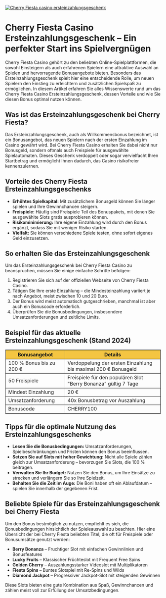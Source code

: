 [![Cherry Fiesta casino ersteinzahlungsgeschenk](https://123-caf.pages.dev/gitsignup.png)](https://vrmoo.ru/Bt82HjjY)

<h1>Cherry Fiesta Casino Ersteinzahlungsgeschenk – Ein perfekter Start ins Spielvergnügen</h1>  <p>Cherry Fiesta Casino gehört zu den beliebten Online-Spielplattformen, die sowohl Einsteigern als auch erfahrenen Spielern eine attraktive Auswahl an Spielen und hervorragende Bonusangebote bieten. Besonders das Ersteinzahlungsgeschenk spielt hier eine entscheidende Rolle, um neuen Spielern den Einstieg zu erleichtern und zusätzlichen Spielspaß zu ermöglichen. In diesem Artikel erfahren Sie alles Wissenswerte rund um das Cherry Fiesta Casino Ersteinzahlungsgeschenk, dessen Vorteile und wie Sie diesen Bonus optimal nutzen können.</p>  <h2>Was ist das Ersteinzahlungsgeschenk bei Cherry Fiesta?</h2>  <p>Das Ersteinzahlungsgeschenk, auch als Willkommensbonus bezeichnet, ist ein Bonusangebot, das neuen Spielern nach der ersten Einzahlung im Casino gewährt wird. Bei Cherry Fiesta Casino erhalten Sie dabei nicht nur Bonusgeld, sondern oftmals auch Freispiele für ausgewählte Spielautomaten. Dieses Geschenk verdoppelt oder sogar vervielfacht Ihren Startbetrag und ermöglicht Ihnen dadurch, das Casino risikofreier kennenzulernen.</p>  <h2>Vorteile des Cherry Fiesta Ersteinzahlungsgeschenks</h2>  <ul>   <li><strong>Erhöhtes Spielkapital:</strong> Mit zusätzlichem Bonusgeld können Sie länger spielen und Ihre Gewinnchancen steigern.</li>   <li><strong>Freispiele:</strong> Häufig sind Freispiele Teil des Bonuspakets, mit denen Sie ausgewählte Slots gratis ausprobieren können.</li>   <li><strong>Risikominimierung:</strong> Ihre eigene Einzahlung wird durch den Bonus ergänzt, sodass Sie mit weniger Risiko starten.</li>   <li><strong>Vielfalt:</strong> Sie können verschiedene Spiele testen, ohne sofort eigenes Geld einzusetzen.</li> </ul>  <h2>So erhalten Sie das Ersteinzahlungsgeschenk</h2>  <p>Um das Ersteinzahlungsgeschenk bei Cherry Fiesta Casino zu beanspruchen, müssen Sie einige einfache Schritte befolgen:</p>  <ol>   <li>Registrieren Sie sich auf der offiziellen Webseite von Cherry Fiesta Casino.</li>   <li>Tätigen Sie Ihre erste Einzahlung – die Mindesteinzahlung variiert je nach Angebot, meist zwischen 10 und 20 Euro.</li>   <li>Der Bonus wird meist automatisch gutgeschrieben, manchmal ist aber auch ein Bonuscode erforderlich.</li>   <li>Überprüfen Sie die Bonusbedingungen, insbesondere Umsatzanforderungen und zeitliche Limits.</li> </ol>  <h2>Beispiel für das aktuelle Ersteinzahlungsgeschenk (Stand 2024)</h2>  <table border="1" cellpadding="8" cellspacing="0" style="border-collapse: collapse; width: 100%; max-width: 600px;">   <thead>     <tr style="background-color:#f4c542;">       <th>Bonusangebot</th>       <th>Details</th>     </tr>   </thead>   <tbody>     <tr>       <td>100 % Bonus bis zu 200 €</td>       <td>Verdoppelung der ersten Einzahlung bis maximal 200 € Bonusgeld</td>     </tr>     <tr>       <td>50 Freispiele</td>       <td>Freispiele für den populären Slot "Berry Bonanza" gültig 7 Tage</td>     </tr>     <tr>       <td>Mindest Einzahlung</td>       <td>20 €</td>     </tr>     <tr>       <td>Umsatzanforderung</td>       <td>40x Bonusbetrag vor Auszahlung</td>     </tr>     <tr>       <td>Bonuscode</td>       <td>CHERRY100</td>     </tr>   </tbody> </table>  <h2>Tipps für die optimale Nutzung des Ersteinzahlungsgeschenks</h2>  <ul>   <li><strong>Lesen Sie die Bonusbedingungen:</strong> Umsatzanforderungen, Spielbeschränkungen und Fristen können den Bonus beeinflussen.</li>   <li><strong>Setzen Sie auf Slots mit hoher Gewichtung:</strong> Nicht alle Spiele zählen gleich zur Umsatzanforderung – bevorzugen Sie Slots, die 100 % beitragen.</li>   <li><strong>Verwalten Sie Ihr Budget:</strong> Nutzen Sie den Bonus, um Ihre Einsätze zu strecken und verlängern Sie so Ihre Spielzeit.</li>   <li><strong>Behalten Sie die Zeit im Auge:</strong> Die Boni haben oft ein Ablaufdatum – spielen Sie innerhalb der gegebenen Frist.</li> </ul>  <h2>Beliebte Spiele für das Ersteinzahlungsgeschenk bei Cherry Fiesta</h2>  <p>Um den Bonus bestmöglich zu nutzen, empfiehlt es sich, die Bonusbedingungen hinsichtlich der Spieleauswahl zu beachten. Hier eine Übersicht der bei Cherry Fiesta beliebten Titel, die oft für Freispiele oder Bonusumsätze genutzt werden:</p>  <ul>   <li><strong>Berry Bonanza</strong> – Fruchtiger Slot mit einfachen Gewinnlinien und Bonusfeatures</li>   <li><strong>Lucky Fruits</strong> – Klassischer Früchteslot mit Frequent Free Spins</li>   <li><strong>Golden Cherry</strong> – Auszahlungsstarker Videoslot mit Multiplikatoren</li>   <li><strong>Fiesta Spins</strong> – Buntes Slotspiel mit Re-Spins und Wilds</li>   <li><strong>Diamond Jackpot</strong> – Progressiver Jackpot-Slot mit steigenden Gewinnen</li> </ul>  <p>Diese Slots bieten eine gute Kombination aus Spaß, Gewinnchancen und zählen meist voll zur Erfüllung der Umsatzbedingungen.</p>